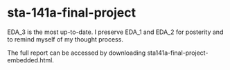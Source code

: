 # sta-141a-final-project

EDA_3 is the most up-to-date. I preserve EDA_1 and EDA_2 for posterity and to remind myself of my thought process.

The full report can be accessed by downloading sta141a-final-project-embedded.html.
